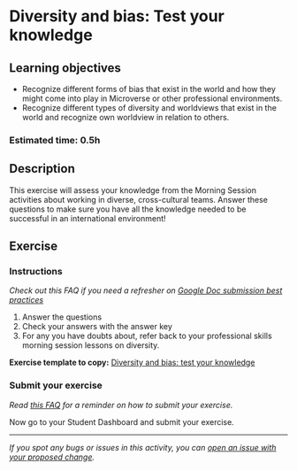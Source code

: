 # Diversity and bias: Test your knowledge

## Learning objectives

- Recognize different forms of bias that exist in the world and how they might come into play in Microverse or other professional environments.
- Recognize different types of diversity and worldviews that exist in the world and recognize own worldview in relation to others.

### Estimated time: 0.5h

## Description

This exercise will assess your knowledge from the Morning Session activities about working in diverse, cross-cultural teams. Answer these questions to make sure you have all the knowledge needed to be successful in an international environment!

## Exercise

### Instructions

*Check out this FAQ if you need a refresher on [Google Doc submission best practices](https://microverse.zendesk.com/hc/en-us/articles/360063156813)*

1. Answer the questions 
2. Check your answers with the answer key
3. For any you have doubts about, refer back to your professional skills morning session lessons on diversity.

**Exercise template to copy:** [Diversity and bias: test your knowledge](https://docs.google.com/document/d/1P_ptZloY2Novyt9ptvjM3OIT3Kg3PGSA8xHuqk2F1Kg/edit?usp=sharing)

### Submit your exercise

*Read [this FAQ](https://microverse.zendesk.com/hc/en-us/articles/360061344234) for a reminder on how to submit your exercise.* 

Now go to your Student Dashboard and submit your exercise.


------

_If you spot any bugs or issues in this activity, you can [open an issue with your proposed change](https://github.com/microverseinc/curriculum-transversal-skills/blob/main/git-github/articles/open_issue.md)._